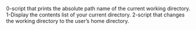 0-script that prints the absolute path name of the current working directory.
1-Display the contents list of your current directory.
2-script that changes the working directory to the user’s home directory.
